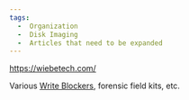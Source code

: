 ```yaml
---
tags:
  -  Organization
  -  Disk Imaging
  -  Articles that need to be expanded
---
```

<https://wiebetech.com/>

Various [Write Blockers](write_blockers.md), forensic field
kits, etc.

